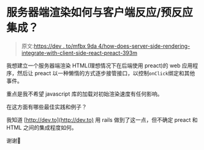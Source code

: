 # 服务器端渲染如何与客户端反应/预反应集成？

> 原文:[https://dev . to/mfbx 9da 4/how-does-server-side-rendering-integrate-with-client-side-react-preact-393m](https://dev.to/mfbx9da4/how-does-server-side-rendering-integrate-with-client-side-react--preact-393m)

我想建立一个服务器端渲染 HTML(理想情况下在后端使用 preact)的 web 应用程序，然后让 preact 以一种懒惰的方式逐步接管接口，以控制`onClick`绑定和其他事件。

重点是我不希望 javascript 库的加载对初始渲染速度有任何影响。

在这方面有哪些最佳实践和例子？

我知道 [http://dev.to](http://dev.to) 用 rails 做到了这一点，但不确定 preact 和 HTML 之间的集成程度如何。

谢谢🙏